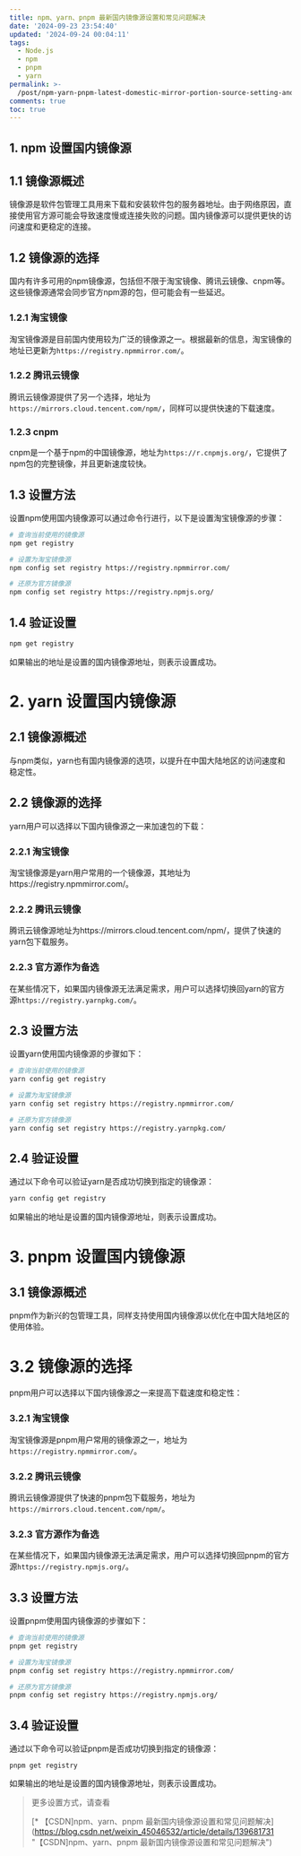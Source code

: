 ```yaml
---
title: npm、yarn、pnpm 最新国内镜像源设置和常见问题解决
date: '2024-09-23 23:54:40'
updated: '2024-09-24 00:04:11'
tags:
  - Node.js
  - npm
  - pnpm
  - yarn
permalink: >-
  /post/npm-yarn-pnpm-latest-domestic-mirror-portion-source-setting-and-common-problems-solve-zyb4mp.html
comments: true
toc: true
---
```


## 1. npm 设置国内镜像源

## 1.1 镜像源概述

镜像源是软件包管理工具用来下载和安装软件包的服务器地址。由于网络原因，直接使用官方源可能会导致速度慢或连接失败的问题。国内镜像源可以提供更快的访问速度和更稳定的连接。

## 1.2 镜像源的选择

国内有许多可用的npm镜像源，包括但不限于淘宝镜像、腾讯云镜像、cnpm等。这些镜像源通常会同步官方npm源的包，但可能会有一些延迟。

### 1.2.1 淘宝镜像

淘宝镜像源是目前国内使用较为广泛的镜像源之一。根据最新的信息，淘宝镜像的地址已更新为`https://registry.npmmirror.com/`​。

### 1.2.2 腾讯云镜像

腾讯云镜像源提供了另一个选择，地址为`https://mirrors.cloud.tencent.com/npm/`​，同样可以提供快速的下载速度。

### 1.2.3 cnpm

cnpm是一个基于npm的中国镜像源，地址为`https://r.cnpmjs.org/`​，它提供了npm包的完整镜像，并且更新速度较快。

## 1.3 设置方法

设置npm使用国内镜像源可以通过命令行进行，以下是设置淘宝镜像源的步骤：

```bash
# 查询当前使用的镜像源
npm get registry

# 设置为淘宝镜像源
npm config set registry https://registry.npmmirror.com/

# 还原为官方镜像源
npm config set registry https://registry.npmjs.org/
```

## 1.4 验证设置

```bash
npm get registry
```

如果输出的地址是设置的国内镜像源地址，则表示设置成功。

# 2. yarn 设置国内镜像源

## 2.1 镜像源概述

与npm类似，yarn也有国内镜像源的选项，以提升在中国大陆地区的访问速度和稳定性。

## 2.2 镜像源的选择

yarn用户可以选择以下国内镜像源之一来加速包的下载：

### 2.2.1 淘宝镜像

淘宝镜像源是yarn用户常用的一个镜像源，其地址为https://registry.npmmirror.com/。

### 2.2.2 腾讯云镜像

腾讯云镜像源地址为https://mirrors.cloud.tencent.com/npm/，提供了快速的yarn包下载服务。

### 2.2.3 官方源作为备选

在某些情况下，如果国内镜像源无法满足需求，用户可以选择切换回yarn的官方源`https://registry.yarnpkg.com/`​。

## 2.3 设置方法

设置yarn使用国内镜像源的步骤如下：

```bash
# 查询当前使用的镜像源
yarn config get registry

# 设置为淘宝镜像源
yarn config set registry https://registry.npmmirror.com/

# 还原为官方镜像源
yarn config set registry https://registry.yarnpkg.com/
```

## 2.4 验证设置

通过以下命令可以验证yarn是否成功切换到指定的镜像源：

```bash
yarn config get registry
```

如果输出的地址是设置的国内镜像源地址，则表示设置成功。

# 3. pnpm 设置国内镜像源

## 3.1 镜像源概述

pnpm作为新兴的包管理工具，同样支持使用国内镜像源以优化在中国大陆地区的使用体验。

# 3.2 镜像源的选择

pnpm用户可以选择以下国内镜像源之一来提高下载速度和稳定性：

### 3.2.1 淘宝镜像

淘宝镜像源是pnpm用户常用的镜像源之一，地址为`https://registry.npmmirror.com/`​。

### 3.2.2 腾讯云镜像

腾讯云镜像源提供了快速的pnpm包下载服务，地址为`https://mirrors.cloud.tencent.com/npm/`​。

### 3.2.3 官方源作为备选

在某些情况下，如果国内镜像源无法满足需求，用户可以选择切换回pnpm的官方源`https://registry.npmjs.org/`​。

## 3.3 设置方法

设置pnpm使用国内镜像源的步骤如下：

```bash
# 查询当前使用的镜像源
pnpm get registry

# 设置为淘宝镜像源
pnpm config set registry https://registry.npmmirror.com/

# 还原为官方镜像源
pnpm config set registry https://registry.npmjs.org/
```

## 3.4 验证设置

通过以下命令可以验证pnpm是否成功切换到指定的镜像源：

```shell
pnpm get registry
```

如果输出的地址是设置的国内镜像源地址，则表示设置成功。

> 更多设置方式，请查看
>
> [* 【CSDN]npm、yarn、pnpm 最新国内镜像源设置和常见问题解决](https://blog.csdn.net/weixin_45046532/article/details/139681731 "【CSDN]npm、yarn、pnpm 最新国内镜像源设置和常见问题解决")

‍
